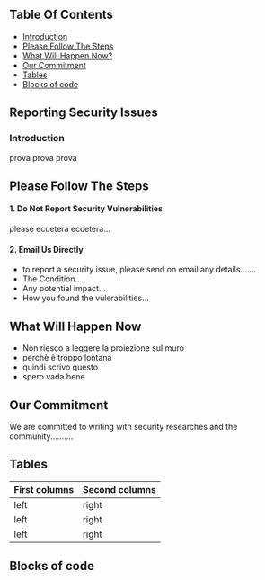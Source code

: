 ## Table Of Contents




* [Introduction](#Introduction)
* [Please Follow The Steps](#Please-Follow-The-Steps)
* [What Will Happen Now?](#What-Will-Happen-Now)
* [Our Commitment](#Our-Commitment)
* [Tables](#Tables)
* [Blocks of code](#Blocks-of-code)


## Reporting Security Issues

### Introduction


prova prova prova


## Please Follow The Steps

#### 1. Do Not Report Security Vulnerabilities

please eccetera eccetera...
  



#### 2. Email Us Directly

 * to report a security issue, please send on email any details.......
 * The Condition...
 * Any potential impact...
 * How you found the vulerabilities...


## What Will Happen Now

* Non riesco a leggere la proiezione sul muro
* perchè è troppo lontana
* quindi scrivo questo
* spero vada bene


## Our Commitment

We are committed to writing with security researches and the community..........


## Tables


| First columns  | Second columns |
| ------------- | ------------- |
| left  | right  |
| left  | right  |
| left  | right  |


## Blocks of code
